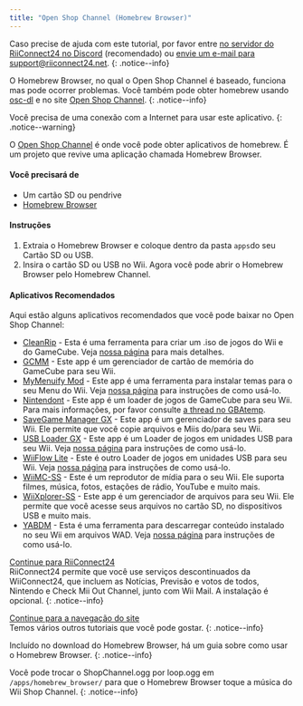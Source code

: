 ```yaml
---
title: "Open Shop Channel (Homebrew Browser)"
---
```


Caso precise de ajuda com este tutorial, por favor entre [no servidor do RiiConnect24 no Discord](https://discord.gg/osc) (recomendado) ou [envie um e-mail para support@riiconnect24.net](mailto:support@riiconnect24.net).
{: .notice--info}

O Homebrew Browser, no qual o Open Shop Channel é baseado, funciona mas pode ocorrer problemas. Você também pode obter homebrew usando [osc-dl](https://github.com/dhtdht020/osc-dl/releases/latest) e no site [Open Shop Channel](https://oscwii.org/).
{: .notice--info}

Você precisa de uma conexão com a Internet para usar este aplicativo.
{: .notice--warning}

O [Open Shop Channel](https://oscwii.org/) é onde você pode obter aplicativos de homebrew. É um projeto que revive uma aplicação chamada Homebrew Browser.

#### Você precisará de
* Um cartão SD ou pendrive
* [Homebrew Browser](/assets/files/homebrew_browser_v0.3.9e.zip)

#### Instruções

1. Extraia o Homebrew Browser e coloque dentro da pasta `apps`do seu Cartão SD ou USB.
2. Insira o cartão SD ou USB no Wii. Agora você pode abrir o Homebrew Browser pelo Homebrew Channel.

#### Aplicativos Recomendados

Aqui estão alguns aplicativos recomendados que você pode baixar no Open Shop Channel:

- [CleanRip](https://oscwii.org/library/app/CleanRip) - Esta é uma ferramenta para criar um .iso de jogos do Wii e do GameCube. Veja [nossa página](dump-games) para mais detalhes.
- [GCMM](https://oscwii.org/library/app/gcmm) - Este app é um gerenciador de cartão de memória do GameCube para seu Wii.
- [MyMenuify Mod](https://oscwii.org/library/app/mymenuifymod) - Este app é uma ferramenta para instalar temas para o seu Menu do Wii. Veja [nossa página](themes) para instruções de como usá-lo.
- [Nintendont](https://oscwii.org/library/app/nintendont) - Este app é um loader de jogos de GameCube para seu Wii. Para mais informações, por favor consulte [a thread no GBAtemp](https://gbatemp.net/threads/nintendont.349258/).
- [SaveGame Manager GX](https://oscwii.org/library/app/savegame_manager_gx) - Este app é um gerenciador de saves para seu Wii. Ele permite que você copie arquivos e Miis do/para seu Wii.
- [USB Loader GX](https://oscwii.org/library/app/usbloader_gx) - Este app é um Loader de jogos em unidades USB para seu Wii. Veja [nossa página](usbloadergx) para instruções de como usá-lo.
- [WiiFlow Lite](https://oscwii.org/library/app/wiiflow) - Este é outro Loader de jogos em unidades USB para seu Wii. Veja [nossa página](wiiflow) para instruções de como usá-lo.
- [WiiMC-SS](https://oscwii.org/library/app/wiimc-ss) - Este é um reprodutor de mídia para o seu Wii. Ele suporta filmes, música, fotos, estações de rádio, YouTube e muito mais.
- [WiiXplorer-SS](https://oscwii.org/library/app/wiixplorer-ss) - Este app é um gerenciador de arquivos para seu Wii. Ele permite que você acesse seus arquivos no cartão SD, no dispositivos USB e muito mais.
- [YABDM](https://oscwii.org/library/app/Yet-Another-BlueDump-Mod) - Esta é uma ferramenta para descarregar conteúdo instalado no seu Wii em arquivos WAD. Veja [nossa página](dump-wads) para instruções de como usá-lo.

[Continue para RiiConnect24](riiconnect24)<br> RiiConnect24 permite que você use serviços descontinuados da WiiConnect24, que incluem as Notícias, Previsão e votos de todos, Nintendo e Check Mii Out Channel, junto com Wii Mail. A instalação é opcional.
{: .notice--info}

[Continue para a navegação do site](site-navigation)<br> Temos vários outros tutoriais que você pode gostar.
{: .notice--info}

Incluído no download do Homebrew Browser, há um guia sobre como usar o Homebrew Browser.
{: .notice--info}

Você pode trocar o ShopChannel.ogg por loop.ogg em `/apps/homebrew_browser/` para que o Homebrew Browser toque a música do Wii Shop Channel.
{: .notice--info}
